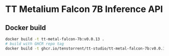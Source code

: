 # TT Metalium Falcon 7B Inference API

## Docker build

```bash
docker build -t tt-metal-falcon-7b:v0.0.13 .
# build with GHCR repo tag
docker build -t ghcr.io/tenstorrent/tt-studio/tt-metal-falcon-7b:v0.0.13 .
```
